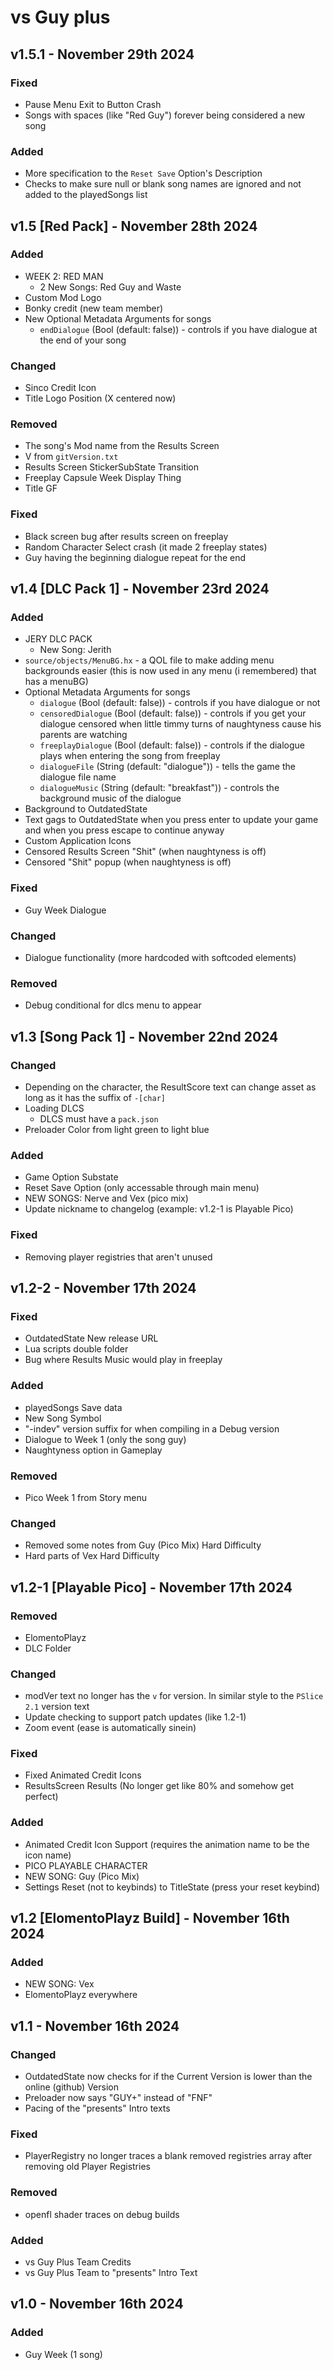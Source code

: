 # vs Guy plus
## v1.5.1 - November 29th 2024
### Fixed
- Pause Menu Exit to Button Crash
- Songs with spaces (like "Red Guy") forever being considered a new song
### Added
- More specification to the `Reset Save` Option's Description
- Checks to make sure null or blank song names are ignored and not added to the playedSongs list

## v1.5 [Red Pack] - November 28th 2024
### Added
- WEEK 2: RED MAN
  - 2 New Songs: Red Guy and Waste
- Custom Mod Logo
- Bonky credit (new team member)
- New Optional Metadata Arguments for songs
  - `endDialogue` (Bool (default: false)) - controls if you have dialogue at the end of your song
### Changed
- Sinco Credit Icon
- Title Logo Position (X centered now)
### Removed
- The song's Mod name from the Results Screen
- V from `gitVersion.txt`
- Results Screen StickerSubState Transition
- Freeplay Capsule Week Display Thing
- Title GF
### Fixed
- Black screen bug after results screen on freeplay
- Random Character Select crash (it made 2 freeplay states)
- Guy having the beginning dialogue repeat for the end

## v1.4 [DLC Pack 1] - November 23rd 2024
### Added
- JERY DLC PACK
  - New Song: Jerith
- `source/objects/MenuBG.hx` - a QOL file to make adding menu backgrounds easier (this is now used in any menu (i remembered) that has a menuBG)
- Optional Metadata Arguments for songs
  - `dialogue` (Bool (default: false)) - controls if you have dialogue or not
  - `censoredDialogue` (Bool (default: false)) - controls if you get your dialogue censored when little timmy turns of naughtyness cause his parents are watching
  - `freeplayDialogue` (Bool (default: false)) - controls if the dialogue plays when entering the song from freeplay
  - `dialogueFile` (String (default: "dialogue")) - tells the game the dialogue file name
  - `dialogueMusic` (String (default: "breakfast")) - controls the background music of the dialogue
- Background to OutdatedState
- Text gags to OutdatedState when you press enter to update your game and when you press escape to continue anyway
- Custom Application Icons
- Censored Results Screen "Shit" (when naughtyness is off)
- Censored "Shit" popup (when naughtyness is off)
### Fixed
- Guy Week Dialogue
### Changed
- Dialogue functionality (more hardcoded with softcoded elements)
### Removed
- Debug conditional for dlcs menu to appear

## v1.3 [Song Pack 1] - November 22nd 2024
### Changed
- Depending on the character, the ResultScore text can change asset as long as it has the suffix of `-[char]`
- Loading DLCS
  - DLCS must have a `pack.json`
- Preloader Color from light green to light blue
### Added
- Game Option Substate
- Reset Save Option (only accessable through main menu)
- NEW SONGS: Nerve and Vex (pico mix)
- Update nickname to changelog (example: v1.2-1 is Playable Pico)
### Fixed
- Removing player registries that aren't unused

## v1.2-2 - November 17th 2024
### Fixed
- OutdatedState New release URL
- Lua scripts double folder
- Bug where Results Music would play in freeplay
### Added
- playedSongs Save data
- New Song Symbol
- "-indev" version suffix for when compiling in a Debug version
- Dialogue to Week 1 (only the song guy)
- Naughtyness option in Gameplay
### Removed
- Pico Week 1 from Story menu
### Changed
- Removed some notes from Guy (Pico Mix) Hard Difficulty
- Hard parts of Vex Hard Difficulty

## v1.2-1 [Playable Pico] - November 17th 2024
### Removed
- ElomentoPlayz
- DLC Folder
### Changed
- modVer text no longer has the `v` for version. In similar style to the `PSlice 2.1` version text
- Update checking to support patch updates (like 1.2-1)
- Zoom event (ease is automatically sinein)
### Fixed
- Fixed Animated Credit Icons
- ResultsScreen Results (No longer get like 80% and somehow get perfect)
### Added
- Animated Credit Icon Support (requires the animation name to be the icon name)
- PICO PLAYABLE CHARACTER
- NEW SONG: Guy (Pico Mix)
- Settings Reset (not to keybinds) to TitleState (press your reset keybind)

## v1.2 [ElomentoPlayz Build] - November 16th 2024
### Added
- NEW SONG: Vex
- ElomentoPlayz everywhere


## v1.1 - November 16th 2024
### Changed
- OutdatedState now checks for if the Current Version is lower than the online (github) Version
- Preloader now says "GUY+" instead of "FNF"
- Pacing of the "presents" Intro texts
### Fixed
- PlayerRegistry no longer traces a blank removed registries array after removing old Player Registries
### Removed
- openfl shader traces on debug builds
### Added
- vs Guy Plus Team Credits
- vs Guy Plus Team to "presents" Intro Text

## v1.0 - November 16th 2024
### Added
- Guy Week (1 song)
